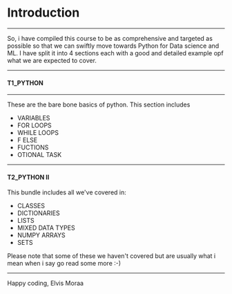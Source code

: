 # Introduction

---

So, i have compiled this course to be as comprehensive and targeted as possible so that we can swiftly move towards Python for Data science and ML.
I have split it into 4 sections each with a good and detailed example opf what we are expected to cover.

---

#### T1_PYTHON

---

These are the bare bone basics of python.
This section includes

- VARIABLES
- FOR LOOPS
- WHILE LOOPS
- F ELSE
- FUCTIONS
- OTIONAL TASK

---

#### T2_PYTHON II

This bundle includes all we've covered in:

- CLASSES
- DICTIONARIES
- LISTS
- MIXED DATA TYPES
- NUMPY ARRAYS
- SETS

Please note that some of these we haven't covered but are usually what i mean when i say go read some more :-)

---

Happy coding, Elvis Moraa
